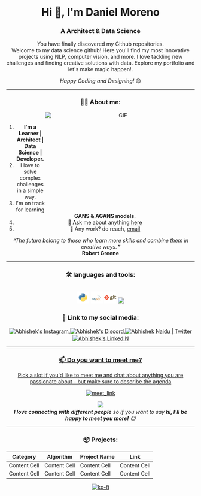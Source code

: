 <h1 align="center">Hi 👋, I'm Daniel Moreno</h1>
<h3 align="center">A Architect & Data Science</h3>

<div align="center">
You have finally discovered my Github repositories. <br>
Welcome to my data science github! Here you'll find my most innovative projects using NLP, computer vision, and more. I love tackling new challenges and finding creative solutions with data. Explore my portfolio and let's make magic happen!. <br>

<i>Happy Coding and Designing!</i> 😊
  
---

<h3 align="center">🙋‍♂️ About me:</h3>
  
<img align="right" alt="GIF" src="https://github.com/abhisheknaiidu/abhisheknaiidu/blob/master/code.gif?raw=true" width="400" height="256" /><br>

1. **I'm a Learner | Architect | Data Science | Developer.**
2. I love to solve complex challenges in a simple way.
3. I'm on track for learning **GANS & AGANS models**.
4. 💬 Ask me about anything [here](https://www.linkedin.com/in/dmoreno-ai)
5. 💼 Any work? do reach, [email](mailto:danielmoreno3291@gmail.com)

  
<i>❝The future belong to those who learn more skills and combine them in creative ways.❞</i><br>
**Robert Greene**

---
<h3 align="center">🛠️ languages and tools:</h3>

<code><img height="32" src="https://raw.githubusercontent.com/github/explore/80688e429a7d4ef2fca1e82350fe8e3517d3494d/topics/python/python.png"></code>
<code><img height="32" src="https://raw.githubusercontent.com/github/explore/80688e429a7d4ef2fca1e82350fe8e3517d3494d/topics/mysql/mysql.png"></code>
<code><img height="32" src="https://raw.githubusercontent.com/github/explore/80688e429a7d4ef2fca1e82350fe8e3517d3494d/topics/git/git.png"></code>
<code><img height="32" src="https://upload.wikimedia.org/wikipedia/commons/thumb/2/2d/Tensorflow_logo.svg/1200px-Tensorflow_logo.svg.png"></code>
<br>
---

<h3 align="center">📧 Link to my social media:</h3>  
  
<a href="https://www.linkedin.com/in/dmoreno-ai">
  <img align="center" alt="Abhishek's Instagram" width="32px" src="https://raw.githubusercontent.com/hussainweb/hussainweb/main/icons/instagram.png" />
</a>
<a href="https://www.linkedin.com/in/dmoreno-ai">
  <img align="center" alt="Abhishek's Discord" width="32px" src="https://raw.githubusercontent.com/peterthehan/peterthehan/master/assets/discord.svg" />
</a>
<a href="https://www.linkedin.com/in/dmoreno-ai">
  <img align="center" alt="Abhishek Naidu | Twitter" width="32px" src="https://raw.githubusercontent.com/peterthehan/peterthehan/master/assets/twitter.svg" />
</a>
<a href="https://www.linkedin.com/in/dmoreno-ai/">
  <img align="center" alt="Abhishek's LinkedIN" width="32px" src="https://raw.githubusercontent.com/peterthehan/peterthehan/master/assets/linkedin.svg" /><br>

---  
 
<h3 align="center">📫 Do you want to meet me?</h3>   

Pick a slot if you'd like to meet me and chat about anything you are passionate about - but make sure to describe the agenda

<a href="https://calendly.com/dmoreno-ai/30min" target="_blank"><img width="498" alt="meet_link" src="https://user-images.githubusercontent.com/15426564/144297439-f530f383-e73e-41e0-9914-a9b7d3f432e5.png"></a>
  
<img src="https://media.giphy.com/media/LnQjpWaON8nhr21vNW/giphy.gif" width="60"> <em><br>
<b>I love connecting with different people</b> so if you want to say <b>hi, I'll be happy to meet you more!</b> 😊</em>
  
---  

<h3 align="center">📦 Projects:</h3>   

| Category  | Algorithm | Project Name | Link |
| ------------- | ------------- | ------------- | ------------- |
| Content Cell  | Content Cell  | Content Cell  | Content Cell  |
| Content Cell  | Content Cell  | Content Cell  | Content Cell  |
  
[![ko-fi](https://ko-fi.com/img/githubbutton_sm.svg)](https://ko-fi.com/dmoreno_ai)
